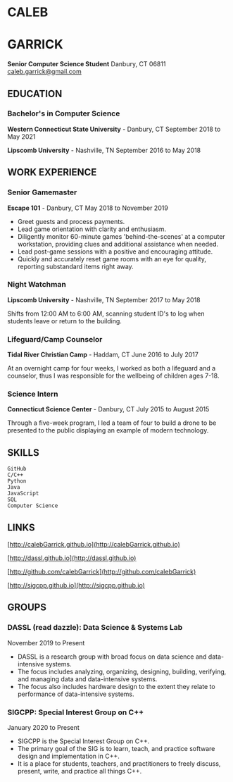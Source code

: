 # CALEB

# GARRICK

**Senior Computer Science Student**
Danbury, CT 06811
caleb.garrick@gmail.com

## EDUCATION

### Bachelor's in Computer Science

**Western Connecticut State University** - Danbury, CT
September 2018 to May 2021

**Lipscomb University** - Nashville, TN
September 2016 to May 2018

## WORK EXPERIENCE

### Senior Gamemaster

**Escape 101** - Danbury, CT
May 2018 to November 2019

- Greet guests and process payments.
- Lead game orientation with clarity and enthusiasm.
- Diligently monitor 60-minute games 'behind-the-scenes' at a computer workstation, providing clues and additional
assistance when needed.
- Lead post-game sessions with a positive and encouraging attitude.
- Quickly and accurately reset game rooms with an eye for quality, reporting substandard items right away.

### Night Watchman

**Lipscomb University** - Nashville, TN
September 2017 to May 2018

Shifts from 12:00 AM to 6:00 AM, scanning student ID's to log when students leave or return to the building.

### Lifeguard/Camp Counselor

**Tidal River Christian Camp** - Haddam, CT
June 2016 to July 2017

At an overnight camp for four weeks, I worked as both a lifeguard and a counselor, thus I was responsible for the wellbeing
of children ages 7-18.

### Science Intern

**Connecticut Science Center** - Danbury, CT
July 2015 to August 2015

Through a five-week program, I led a team of four to build a drone to be presented to the public displaying an example of
modern technology.

## SKILLS

```
GitHub
C/C++
Python
Java
JavaScript
SQL
Computer Science
```
## LINKS

[http://calebGarrick.github.io](http://calebGarrick.github.io)

[http://dassl.github.io](http://dassl.github.io)

[http://github.com/calebGarrick](http://github.com/calebGarrick)

[http://sigcpp.github.io](http://sigcpp.github.io)

## GROUPS

### DASSL (read dazzle): Data Science & Systems Lab

November 2019 to Present

- DASSL is a research group with broad focus on data science and data-intensive systems.
- The focus includes analyzing, organizing, designing, building, verifying, and managing data and data-intensive systems.
- The focus also includes hardware design to the extent they relate to performance of data-intensive systems.

### SIGCPP: Special Interest Group on C++

January 2020 to Present

- SIGCPP is the Special Interest Group on C++.
- The primary goal of the SIG is to learn, teach, and practice software design and implementation in C++.
- It is a place for students, teachers, and practitioners to freely discuss, present, write, and practice all things C++.


